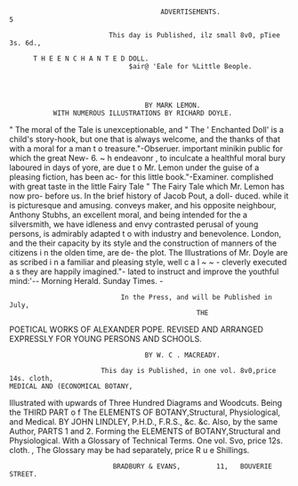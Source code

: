                                           ADVERTISEMENTS.                                                     5

                             This day is Published, ilz small 8v0, pTiee 3s. 6d.,

          T H E E N C H A N T E D DOLL.
                                  $air@ 'Eale for %Little Beople.




                                      BY MARK LEMON.
               WITH NUMEROUS ILLUSTRATIONS BY RICHARD DOYLE.
  " The moral of the Tale is unexceptionable, and           " The ' Enchanted Doll' is a child's story-hook, but
one that is always welcome, and the thanks of that       with a moral for a man t o treasure."-Obseruer.
important minikin public for which the great New-          6. ~ h endeavonr
                                                                   ,           to inculcate a healthful moral
bury laboured in days of yore, are due t o Mr. Lemon     under the guise of a pleasing fiction, has been ac-
for this little book."-Examiner.                         complished with great taste in the little Fairy Tale
  " The Fairy Tale which Mr. Lemon has now pro-          before us. In the brief history of Jacob Pout, a doll-
duced. while it is picturesque and amusing. conveys      maker, and his opposite neighbour, Anthony Stubhs,
an excellent moral, and being intended for the           a silversmith, we have idleness and envy contrasted
perusal of young persons, is admirably adapted t o       with industry and benevolence. London, and the
their capacity by its style and the construction of      manners of the citizens i n the olden time, are de-
the plot. The Illustrations of Mr. Doyle are as          scribed i n a familiar and pleasing style, well c a l ~ ~ -
cleverly executed a s they are happily imagined."-       lated to instruct and improve the youthful mind:'--
                                      Morning Herald.                                             Sunday Times.
                                            -

                                In the Press, and will be Published in July,
                                                   THE

POETICAL WORKS OF ALEXANDER POPE.
          REVISED AND ARRANGED EXPRESSLY FOR YOUNG PERSONS AND SCHOOLS.

                                      BY W. C . MACREADY.

                           This day is Published, in one vol. 8v0,price 14s. cloth,
    MEDICAL AND (ECONOMICAL BOTANY,
Illustrated with upwards of Three Hundred Diagrams and Woodcuts. Being the THIRD PART o f The
                     ELEMENTS   OF BOTANY,Structural, Physiological, and Medical.
                  BY JOHN LINDLEY, P.H.D., F.R.S., &c. &c.
                                          Also, by the same Author,
PARTS 1 and 2. Forming the ELEMENTS   of BOTANY,Structural and Physiological.             With a Glossary of
                         Technical Terms. One vol. Svo, price 12s. cloth.
                     *,*    The Glossary may be had separately, price R u e Shillings.

                              BRADBURY & EVANS,         11,   BOUVERIE STREET.
